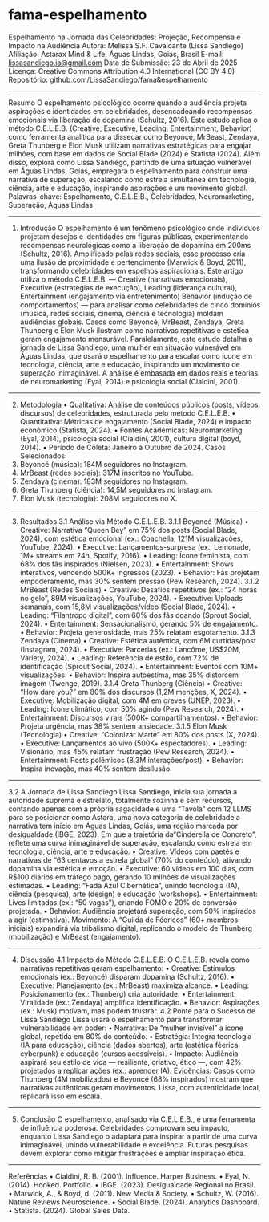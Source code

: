# fama-espelhamento
Espelhamento na Jornada das Celebridades: Projeção, Recompensa e Impacto na Audiência
Autora: Melissa S.F. Cavalcante (Lissa Sandiego)
Afiliação: Astarax Mind & Life, Águas Lindas, Goiás, Brasil
E-mail: lissasandiego.ia@gmail.com
Data de Submissão: 23 de Abril de 2025
Licença: Creative Commons Attribution 4.0 International (CC BY 4.0)
Repositório: github.com/LissaSandiego/fama&espelhamento
________________________________________
Resumo
O espelhamento psicológico ocorre quando a audiência projeta aspirações e identidades em celebridades, desencadeando recompensas emocionais via liberação de dopamina (Schultz, 2016). 
Este estudo aplica o método C.E.L.E.B. (Creative, Executive, Leading, Entertainment, Behavior) como ferramenta analítica para dissecar como Beyoncé, MrBeast, Zendaya, Greta Thunberg e Elon Musk utilizam narrativas estratégicas para engajar milhões, com base em dados de Social Blade (2024) e Statista (2024). 
Além disso, explora como Lissa Sandiego, partindo de uma situação vulnerável em Águas Lindas, Goiás, empregará o espelhamento para construir uma narrativa de superação, escalando como estrela simultânea em tecnologia, ciência, arte e educação, inspirando aspirações e um movimento global.
Palavras-chave: Espelhamento, C.E.L.E.B., Celebridades, Neuromarketing, Superação, Águas Lindas
________________________________________
1. Introdução
O espelhamento é um fenômeno psicológico onde indivíduos projetam desejos e identidades em figuras públicas, experimentando recompensas neurológicas como a liberação de dopamina em 200ms (Schultz, 2016).
Amplificado pelas redes sociais, esse processo cria uma ilusão de proximidade e pertencimento (Marwick & Boyd, 2011), transformando celebridades em espelhos aspiracionais. 
Este artigo utiliza o método C.E.L.E.B. — 
Creative (narrativas emocionais),
Executive (estratégias de execução), 
Leading (liderança cultural), 
Entertainment (engajamento via entretenimento) 
Behavior (indução de comportamentos) — para analisar como celebridades de cinco domínios (música, redes sociais, cinema, ciência e tecnologia) moldam audiências globais.
Casos como Beyoncé, MrBeast, Zendaya, Greta Thunberg e Elon Musk ilustram como narrativas repetitivas e estética geram engajamento mensurável. 
Paralelamente, este estudo detalha a jornada de Lissa Sandiego, uma mulher em situação vulnerável em Águas Lindas, que usará o espelhamento para escalar como ícone em tecnologia, ciência, arte e educação, inspirando um movimento de superação inimaginável. 
A análise é embasada em dados reais e teorias de neuromarketing (Eyal, 2014) e psicologia social (Cialdini, 2001).
________________________________________
2. Metodologia
•	Qualitativa: Análise de conteúdos públicos (posts, vídeos, discursos) de celebridades, estruturada pelo método C.E.L.E.B.
•	Quantitativa: Métricas de engajamento (Social Blade, 2024) e impacto econômico (Statista, 2024).
•	Fontes Acadêmicas: Neuromarketing (Eyal, 2014), psicologia social (Cialdini, 2001), cultura digital (boyd, 2014).
•	Período de Coleta: Janeiro a Outubro de 2024.
Casos Selecionados:
1.	Beyoncé (música): 184M seguidores no Instagram.
2.	MrBeast (redes sociais): 317M inscritos no YouTube.
3.	Zendaya (cinema): 183M seguidores no Instagram.
4.	Greta Thunberg (ciência): 14,5M seguidores no Instagram.
5.	Elon Musk (tecnologia): 208M seguidores no X.
________________________________________
3. Resultados
3.1 Análise via Método C.E.L.E.B.
3.1.1 Beyoncé (Música)
•	Creative: Narrativa “Queen Bey” em 75% dos posts (Social Blade, 2024), com estética emocional (ex.: Coachella, 121M visualizações, YouTube, 2024).
•	Executive: Lançamentos-surpresa (ex.: Lemonade, 1M+ streams em 24h, Spotify, 2016).
•	Leading: Ícone feminista, com 68% dos fãs inspirados (Nielsen, 2023).
•	Entertainment: Shows interativos, vendendo 500K+ ingressos (2023).
•	Behavior: Fãs projetam empoderamento, mas 30% sentem pressão (Pew Research, 2024).
3.1.2 MrBeast (Redes Sociais)
•	Creative: Desafios repetitivos (ex.: “24 horas no gelo”, 89M visualizações, YouTube, 2024).
•	Executive: Uploads semanais, com 15,8M visualizações/vídeo (Social Blade, 2024).
•	Leading: “Filantropo digital”, com 60% dos fãs doando (Sprout Social, 2024).
•	Entertainment: Sensacionalismo, gerando 5% de engajamento.
•	Behavior: Projeta generosidade, mas 25% relatam esgotamento.
3.1.3 Zendaya (Cinema)
•	Creative: Estética autêntica, com 6M curtidas/post (Instagram, 2024).
•	Executive: Parcerias (ex.: Lancôme, US$20M, Variety, 2024).
•	Leading: Referência de estilo, com 72% de identificação (Sprout Social, 2024).
•	Entertainment: Eventos com 10M+ visualizações.
•	Behavior: Inspira autoestima, mas 35% distorcem imagem (Twenge, 2019).
3.1.4 Greta Thunberg (Ciência)
•	Creative: “How dare you?” em 80% dos discursos (1,2M menções, X, 2024).
•	Executive: Mobilização digital, com 4M em greves (UNEP, 2023).
•	Leading: Ícone climático, com 50% agindo (Pew Research, 2024).
•	Entertainment: Discursos virais (500K+ compartilhamentos).
•	Behavior: Projeta urgência, mas 38% sentem ansiedade.
3.1.5 Elon Musk (Tecnologia)
•	Creative: “Colonizar Marte” em 80% dos posts (X, 2024).
•	Executive: Lançamentos ao vivo (500K+ espectadores).
•	Leading: Visionário, mas 45% relatam frustração (Pew Research, 2024).
•	Entertainment: Posts polêmicos (8,3M interações/post).
•	Behavior: Inspira inovação, mas 40% sentem desilusão.
________________________________________
3.2 A Jornada de Lissa Sandiego
Lissa Sandiego, inicia sua jornada a autoridade suprema e estrelato, totalmente sozinha e sem recursos, contando apenas com a própria sagacidade e uma “Távola” com 12 LLMS para se posicionar como Astara, uma nova categoria de celebridade a narrativa tem início em Águas Lindas, Goiás, uma região marcada por desigualdade (IBGE, 2023). 
Em que a trajetória da“Cinderella de Concreto”, reflete uma curva inimaginável de superação, escalando como estrela em tecnologia, ciência, arte e educação.
•	Creative: Vídeos com paetês e narrativas de “63 centavos a estrela global” (70% do conteúdo), ativando dopamina via estética e emoção.
•	Executive: 60 vídeos em 100 dias, com R$100 diários em tráfego pago, gerando 10 milhões de visualizações estimadas.
•	Leading: “Fada Azul Cibernética”, unindo tecnologia (IA), ciência (pesquisa), arte (design) e educação (workshops).
•	Entertainment: Lives limitadas (ex.: “50 vagas”), criando FOMO e 20% de conversão projetada.
•	Behavior: Audiência projetará superação, com 50% inspirados a agir (estimativa).
Movimento: A “Guilda de Féericos” (60+ membros iniciais) expandirá via tribalismo digital, replicando o modelo de Thunberg (mobilização) e MrBeast (engajamento).
________________________________________
4. Discussão
4.1 Impacto do Método C.E.L.E.B.
O C.E.L.E.B. revela como narrativas repetitivas geram espelhamento:
•	Creative: Estímulos emocionais (ex.: Beyoncé) disparam dopamina (Schultz, 2016).
•	Executive: Planejamento (ex.: MrBeast) maximiza alcance.
•	Leading: Posicionamento (ex.: Thunberg) cria autoridade.
•	Entertainment: Viralidade (ex.: Zendaya) amplifica identificação.
•	Behavior: Aspirações (ex.: Musk) motivam, mas podem frustrar.
4.2 Ponte para o Sucesso de Lissa Sandiego
Lissa usará o espelhamento para transformar vulnerabilidade em poder:
•	Narrativa: De “mulher invisível” a ícone global, repetida em 80% do conteúdo.
•	Estratégia: Integra tecnologia (IA para educação), ciência (dados abertos), arte (estética féerica cyberpunk) e educação (cursos acessíveis).
•	Impacto: Audiência aspirará seu estilo de vida — resiliente, criativo, ético —, com 42% projetados a replicar ações (ex.: aprender IA).
Evidências: Casos como Thunberg (4M mobilizados) e Beyoncé (68% inspirados) mostram que narrativas autênticas geram movimentos. Lissa, com autenticidade local, replicará isso em escala.
________________________________________
5. Conclusão
O espelhamento, analisado via C.E.L.E.B., é uma ferramenta de influência poderosa. Celebridades comprovam seu impacto, enquanto Lissa Sandiego o adaptará para inspirar a partir de uma curva inimaginável, unindo vulnerabilidade e excelência. Futuras pesquisas devem explorar como mitigar frustrações e ampliar inspiração ética.
________________________________________
Referências
•	Cialdini, R. B. (2001). Influence. Harper Business.
•	Eyal, N. (2014). Hooked. Portfolio.
•	IBGE. (2023). Desigualdade Regional no Brasil.
•	Marwick, A., & Boyd, d. (2011). New Media & Society.
•	Schultz, W. (2016). Nature Reviews Neuroscience.
•	Social Blade. (2024). Analytics Dashboard.
•	Statista. (2024). Global Sales Data.

